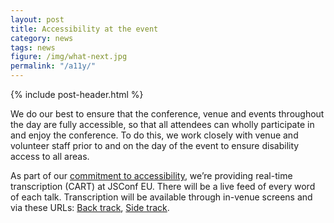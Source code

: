 ```yaml
---
layout: post
title: Accessibility at the event
category: news
tags: news
figure: /img/what-next.jpg
permalink: "/a11y/"
---
```

{% include post-header.html %}

We do our best to ensure that the conference, venue and events throughout the day are fully accessible, so that all attendees can wholly participate in and enjoy the conference. To do this, we work closely with venue and volunteer staff prior to and on the day of the event to ensure disability access to all areas.

As part of our [commitment to accessibility](/accessibility/), we’re providing real-time transcription (CART) at JSConf EU. There will be a live feed of every word of each talk. Transcription will be available through in-venue screens and via these URLs: [Back track](https://www.streamtext.net/player?event=JSConfEU1), [Side track](https://www.streamtext.net/player?event=JSConfEU2).
